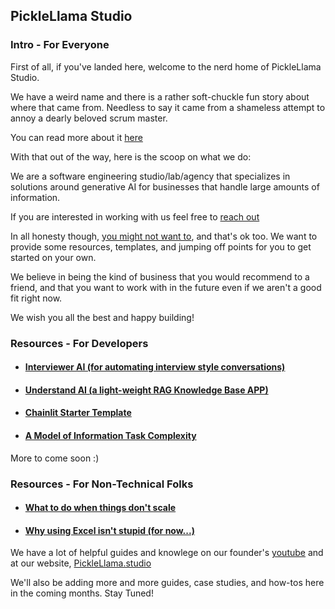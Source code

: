 ## PickleLlama Studio

### Intro - For Everyone

First of all, if you've landed here, welcome to the nerd home of PickleLlama Studio. 

We have a weird name and there is a rather soft-chuckle fun story about where that came from. Needless to say it came from a shameless attempt to annoy a dearly beloved scrum master. 

You can read more about it [here](https://picklellama.studio/pickle-llama-say-what-now)

With that out of the way, here is the scoop on what we do:

We are a software engineering studio/lab/agency that specializes in solutions around generative AI for businesses that handle large amounts of information. 

If you are interested in working with us feel free to [reach out](mailto:john@picklellama.studio)

In all honesty though, [you might not want to](https://picklellama.studio/why-not-us), and that's ok too. We want to provide some resources, templates, and jumping off points for you to get started on your own. 

We believe in being the kind of business that you would recommend to a friend, and that you want to work with in the future even if we aren't a good fit right now. 

We wish you all the best and happy building!

### Resources - For Developers

- #### [Interviewer AI (for automating interview style conversations)](https://github.com/PickleLlama-Studio/interviewer-ai)
- #### [Understand AI (a light-weight RAG Knowledge Base APP)](https://github.com/PickleLlama-Studio/Understand-AI)

- #### [Chainlit Starter Template](https://github.com/PickleLlama-Studio/chainlit-starter)

- #### [A Model of Information Task Complexity](https://colab.research.google.com/drive/13gv0om6gTZEND0jmsXiRudaonbVqoasS?authuser=0#scrollTo=SwuuSGlx-xGr)

More to come soon :)

### Resources - For Non-Technical Folks

- #### [What to do when things don't scale](https://picklellama.studio/when-it-does-not-scale)

- #### [Why using Excel isn't stupid (for now...)](https://picklellama.studio/excel-is-not-stupid)



We have a lot of helpful guides and knowlege on our founder's [youtube](https://www.youtube.com/@MrGlobeJuanderer) and at our website, [PickleLlama.studio](https://picklellama.studio/blog)

We'll also be adding more and more guides, case studies, and how-tos here in the coming months. Stay Tuned!